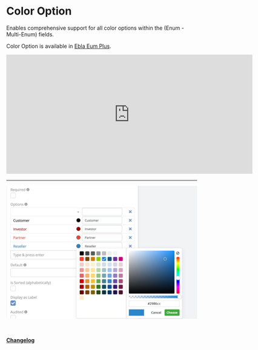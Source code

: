 # Color Option

Enables comprehensive support for all color options within the (Enum - Multi-Enum) fields.

Color Option is available in [Ebla Eum Plus](https://www.eblasoft.com.tr/espocrm-extension-page/espocrm-enum-plus).

<iframe width="650" height="315" src="https://www.youtube.com/embed/v4LZkH17A2k" frameborder="0" allow="accelerometer; autoplay; clipboard-write; encrypted-media; gyroscope; picture-in-picture" allowfullscreen></iframe>


---

![Color Option](../../_static/images/extensions/enum-plus/color-option.jpg)

<br>

**<font color=gray> [Changelog](changelog.md) </font>**
